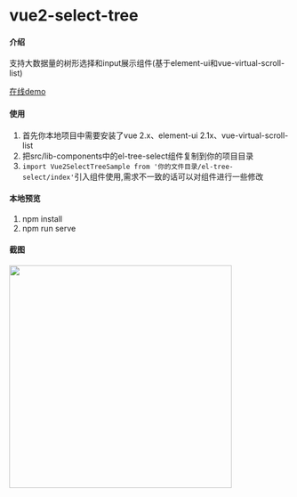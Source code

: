 # vue2-select-tree

#### 介绍

支持大数据量的树形选择和input展示组件(基于element-ui和vue-virtual-scroll-list)

[在线demo](https://el-select-tree.surge.sh/)

#### 使用

1. 首先你本地项目中需要安装了vue 2.x、element-ui 2.1x、vue-virtual-scroll-list 
2. 把src/lib-components中的el-tree-select组件复制到你的项目目录
3. `import Vue2SelectTreeSample from '你的文件目录/el-tree-select/index'`引入组件使用,需求不一致的话可以对组件进行一些修改

#### 本地预览

1.  npm install
2.  npm run serve

#### 截图

<img src="https://user-images.githubusercontent.com/28948108/232951779-9c65c89e-ce35-46e7-8a17-922ddb1ca9b4.png" width="400"/>
